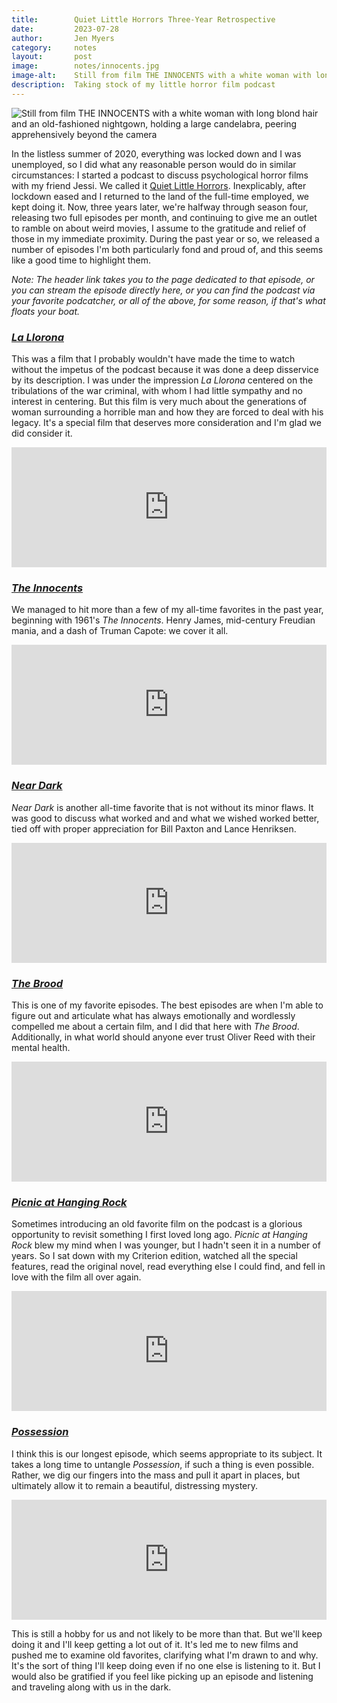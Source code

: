 ```yaml
---
title:        Quiet Little Horrors Three-Year Retrospective
date:         2023-07-28
author:       Jen Myers
category:     notes
layout:       post
image:        notes/innocents.jpg
image-alt:    Still from film THE INNOCENTS with a white woman with long blond hair and an old-fashioned nightgown, holding a large candelabra, peering apprehensively beyond the camera
description:  Taking stock of my little horror film podcast
---
```


<div><img alt="Still from film THE INNOCENTS with a white woman with long blond hair and an old-fashioned nightgown, holding a large candelabra, peering apprehensively beyond the camera" src="{{ site.baseurl }}/images/notes/innocents.jpg" /></div>

In the listless summer of 2020, everything was locked down and I was unemployed, so I did what any reasonable person would do in similar circumstances: I started a podcast to discuss psychological horror films with my friend Jessi. We called it <a href="https://quietlittlehorrors.com/">Quiet Little Horrors</a>. Inexplicably, after lockdown eased and I returned to the land of the full-time employed, we kept doing it. Now, three years later, we're halfway through season four, releasing two full episodes per month, and continuing to give me an outlet to ramble on about weird movies, I assume to the gratitude and relief of those in my immediate proximity. During the past year or so, we released a number of episodes I'm both particularly fond and proud of, and this seems like a good time to highlight them.

_Note: The header link takes you to the page dedicated to that episode, or you can stream the episode directly here, or you can find the podcast via your favorite podcatcher, or all of the above, for some reason, if that's what floats your boat._

<h3><a href="https://quietlittlehorrors.com/episode-03-04m-la-llorona/"><em>La Llorona</em></a></h3>

This was a film that I probably wouldn't have made the time to watch without the impetus of the podcast because it was done a deep disservice by its description. I was under the impression _La Llorona_ centered on the tribulations of the war criminal, with whom I had little sympathy and no interest in centering. But this film is very much about the generations of woman surrounding a horrible man and how they are forced to deal with his legacy. It's a special film that deserves more consideration and I'm glad we did consider it.

<iframe title="Embed Player" style="border: medium none;" src="https://play.libsyn.com/embed/episode/id/22813460/height/192/theme/modern/size/large/thumbnail/yes/custom-color/e13e3e/time-start/00:00:00/playlist-height/200/direction/backward/download/yes" scrolling="no" allowfullscreen="" webkitallowfullscreen="true" mozallowfullscreen="true" oallowfullscreen="true" msallowfullscreen="true" width="100%" height="192"></iframe>

<h3><a href="https://quietlittlehorrors.com/episode-03-07-the-innocents/"><em>The Innocents</em></a></h3>

We managed to hit more than a few of my all-time favorites in the past year, beginning with 1961's _The Innocents_. Henry James, mid-century Freudian mania, and a dash of Truman Capote: we cover it all.

<iframe title="Embed Player" style="border: medium none;" src="https://play.libsyn.com/embed/episode/id/23906511/height/192/theme/modern/size/large/thumbnail/yes/custom-color/e13e3e/time-start/00:00:00/playlist-height/200/direction/backward/download/yes" scrolling="no" allowfullscreen="" webkitallowfullscreen="true" mozallowfullscreen="true" oallowfullscreen="true" msallowfullscreen="true" width="100%" height="192"></iframe>

<h3><a href="https://quietlittlehorrors.com/episode-03-10-near-dark/"><em>Near Dark</em></a></h3>

_Near Dark_ is another all-time favorite that is not without its minor flaws. It was good to discuss what worked and and what we wished worked better, tied off with proper appreciation for Bill Paxton and Lance Henriksen.

<iframe title="Embed Player" style="border: medium none;" src="https://play.libsyn.com/embed/episode/id/25135791/height/192/theme/modern/size/large/thumbnail/yes/custom-color/e13e3e/time-start/00:00:00/playlist-height/200/direction/backward/download/yes" scrolling="no" allowfullscreen="" webkitallowfullscreen="true" mozallowfullscreen="true" oallowfullscreen="true" msallowfullscreen="true" width="100%" height="192"></iframe>

<h3><a href="https://quietlittlehorrors.com/episode-04-04-the-brood/"><em>The Brood</em></a></h3>

This is one of my favorite episodes. The best episodes are when I'm able to figure out and articulate what has always emotionally and wordlessly compelled me about a certain film, and I did that here with _The Brood_. Additionally, in what world should anyone ever trust Oliver Reed with their mental health.

<iframe title="Embed Player" style="border: medium none;" src="https://play.libsyn.com/embed/episode/id/26044650/height/192/theme/modern/size/large/thumbnail/yes/custom-color/e13e3e/time-start/00:00:00/playlist-height/200/direction/backward/download/yes" scrolling="no" allowfullscreen="" webkitallowfullscreen="true" mozallowfullscreen="true" oallowfullscreen="true" msallowfullscreen="true" width="100%" height="192"></iframe>

<h3><a href="https://quietlittlehorrors.com/episode-04-10-picnic-at-hanging-rock/"><em>Picnic at Hanging Rock</em></a></h3>

Sometimes introducing an old favorite film on the podcast is a glorious opportunity to revisit something I first loved long ago. _Picnic at Hanging Rock_ blew my mind when I was younger, but I hadn't seen it in a number of years. So I sat down with my Criterion edition, watched all the special features, read the original novel, read everything else I could find, and fell in love with the film all over again.

<iframe title="Embed Player" style="border: medium none;" src="https://play.libsyn.com/embed/episode/id/27342162/height/192/theme/modern/size/large/thumbnail/yes/custom-color/e13e3e/time-start/00:00:00/playlist-height/200/direction/backward/download/yes" scrolling="no" allowfullscreen="" webkitallowfullscreen="true" mozallowfullscreen="true" oallowfullscreen="true" msallowfullscreen="true" width="100%" height="192"></iframe>

<h3><a href="https://quietlittlehorrors.com/episode-04-11-possession/"><em>Possession</em></a></h3>

I think this is our longest episode, which seems appropriate to its subject. It takes a long time to untangle _Possession_, if such a thing is even possible. Rather, we dig our fingers into the mass and pull it apart in places, but ultimately allow it to remain a beautiful, distressing mystery.

<iframe title="Embed Player" style="border: medium none;" src="https://play.libsyn.com/embed/episode/id/27468777/height/192/theme/modern/size/large/thumbnail/yes/custom-color/e13e3e/time-start/00:00:00/playlist-height/200/direction/backward/download/yes" scrolling="no" allowfullscreen="" webkitallowfullscreen="true" mozallowfullscreen="true" oallowfullscreen="true" msallowfullscreen="true" width="100%" height="192"></iframe>

This is still a hobby for us and not likely to be more than that. But we'll keep doing it and I'll keep getting a lot out of it. It's led me to new films and pushed me to examine old favorites, clarifying what I'm drawn to and why. It's the sort of thing I'll keep doing even if no one else is listening to it. But I would also be gratified if you feel like picking up an episode and listening and traveling along with us in the dark.
